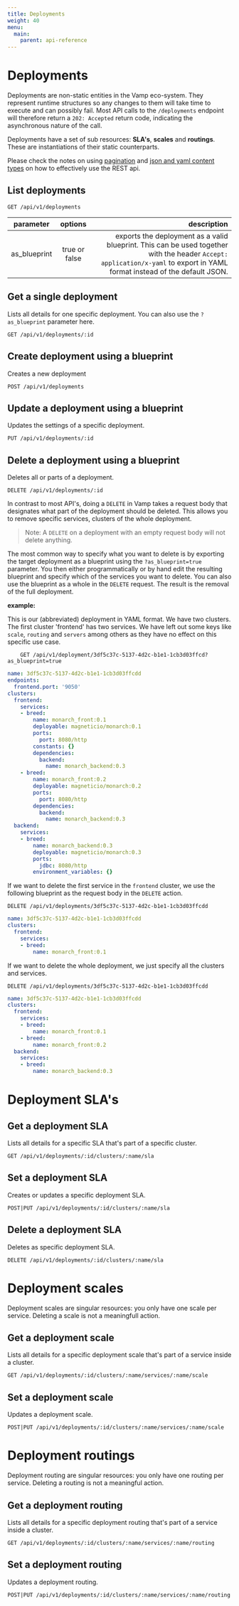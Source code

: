 ```yaml
---
title: Deployments
weight: 40
menu:
  main:
    parent: api-reference
---
```


# Deployments

Deployments are non-static entities in the Vamp eco-system. They represent runtime structures so any changes to them will take time to execute and can possibly fail. Most API calls to the `/deployments` endpoint will therefore return a `202: Accepted` return code, indicating the asynchronous nature of the call.

Deployments have a set of sub resources: **SLA's**, **scales** and **routings**. These are instantiations of their static counterparts.

Please check the notes on using [pagination](/documentation/api-reference/#pagination) and [json and yaml content types](/documentation/api-reference/#content-types) on how to effectively use the REST api.

## List deployments


	GET /api/v1/deployments

| parameter     | options           | description      |
| ------------- |:-----------------:| ----------------:|
| as_blueprint  | true or false     | exports the deployment as a valid blueprint. This can be used together with the header `Accept: application/x-yaml` to export in YAML format instead of the default JSON. |

## Get a single deployment

Lists all details for one specific deployment. You can also use the `?as_blueprint` parameter here.

    GET /api/v1/deployments/:id

## Create deployment using a blueprint

Creates a new deployment

	POST /api/v1/deployments

## Update a deployment using a blueprint

Updates the settings of a specific deployment.

    PUT /api/v1/deployments/:id

## Delete a deployment using a blueprint

Deletes all or parts of a deployment.        

    DELETE /api/v1/deployments/:id

In contrast to most API's, doing a `DELETE` in Vamp takes a request body that designates what part of the deployment should be deleted. This allows you to remove specific services, clusters of the whole deployment.

> Note: A `DELETE` on a deployment with an empty request body will not delete anything.

The most common way to specify what you want to delete is by exporting the target deployment as a blueprint using the `?as_blueprint=true` parameter. You then either programmatically or by hand edit the resulting blueprint and specify which of the services you want to delete. You can also use the blueprint as a whole in the `DELETE` request. The result is the removal of the full deployment. 

**example:**

This is our (abbreviated) deployment in YAML format. We have two clusters. The first cluster 'frontend' has two services.
We have left out some keys like `scale`, `routing` and `servers` among others as they have no effect on this specific use case.

		GET /api/v1/deployment/3df5c37c-5137-4d2c-b1e1-1cb3d03ffcd?as_blueprint=true

```yaml
name: 3df5c37c-5137-4d2c-b1e1-1cb3d03ffcdd
endpoints:
  frontend.port: '9050'
clusters:
  frontend:
    services:
    - breed:
        name: monarch_front:0.1
        deployable: magneticio/monarch:0.1
        ports:
          port: 8080/http
        constants: {}
        dependencies:
          backend:
            name: monarch_backend:0.3
    - breed:
        name: monarch_front:0.2
        deployable: magneticio/monarch:0.2
        ports:
          port: 8080/http
        dependencies:
          backend:
            name: monarch_backend:0.3
  backend:
    services:
    - breed:
        name: monarch_backend:0.3
        deployable: magneticio/monarch:0.3
        ports:
          jdbc: 8080/http
        environment_variables: {}
```    

If we want to delete the first service in the `frontend` cluster, we use the following blueprint as the request body in the `DELETE` action.

	DELETE /api/v1/deployments/3df5c37c-5137-4d2c-b1e1-1cb3d03ffcdd
		
```yaml
name: 3df5c37c-5137-4d2c-b1e1-1cb3d03ffcdd
clusters:
  frontend:
    services:
    - breed:
        name: monarch_front:0.1
```        		

If we want to delete the whole deployment, we just specify all the clusters and services.

	DELETE /api/v1/deployments/3df5c37c-5137-4d2c-b1e1-1cb3d03ffcdd
		
```yaml
name: 3df5c37c-5137-4d2c-b1e1-1cb3d03ffcdd
clusters:
  frontend:
    services:
    - breed:
        name: monarch_front:0.1
    - breed:
        name: monarch_front:0.2
  backend:
    services:
    - breed:
        name: monarch_backend:0.3
```        		    

# Deployment SLA's

## Get a deployment SLA

Lists all details for a specific SLA that's part of a specific cluster.

	GET /api/v1/deployments/:id/clusters/:name/sla
	
## Set a deployment SLA

Creates or updates a specific deployment SLA.

	POST|PUT /api/v1/deployments/:id/clusters/:name/sla
	
## Delete a deployment SLA

Deletes as specific deployment SLA.

	DELETE /api/v1/deployments/:id/clusters/:name/sla


# Deployment scales

Deployment scales are singular resources: you only have one scale per service. Deleting a scale is not a meaningfull action.

## Get a deployment scale

Lists all details for a specific deployment scale that's part of a service inside a cluster.

	GET /api/v1/deployments/:id/clusters/:name/services/:name/scale
	
## Set a deployment scale	

Updates a deployment scale.

	POST|PUT /api/v1/deployments/:id/clusters/:name/services/:name/scale

# Deployment routings

Deployment routing are singular resources: you only have one routing per service. Deleting a routing is not a meaningful action.

## Get a deployment routing

Lists all details for a specific deployment routing that's part of a service inside a cluster.

	GET /api/v1/deployments/:id/clusters/:name/services/:name/routing
	
## Set a deployment routing	

Updates a deployment routing.

	POST|PUT /api/v1/deployments/:id/clusters/:name/services/:name/routing